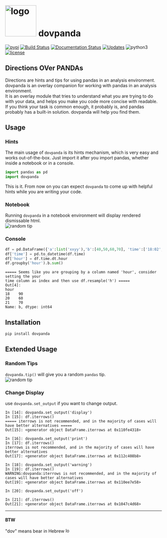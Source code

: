 <h1><img src="https://github.com/dovpanda-dev/dovpanda/blob/master/img/logo.png" alt="logo" width="100"> dovpanda </h1>


[![pypi](https://img.shields.io/pypi/v/dovpanda.svg)](https://pypi.python.org/pypi/dovpanda)
[![Build Status](https://travis-ci.org/dovpanda-dev/dovpanda.svg?branch=master)](https://travis-ci.org/dovpanda-dev/dovpanda)
[![Documentation Status](https://readthedocs.org/projects/dovpanda/badge/?version=latest)](https://dovpanda.readthedocs.io/en/latest/?badge=latest)
[![Updates](https://pyup.io/repos/github/dovpanda-dev/dovpanda/shield.svg)](https://pyup.io/repos/github/dovpanda-dev/dovpanda/)
![python3](https://pyup.io/repos/github/dovpanda-dev/dovpanda/python-3-shield.svg?t=1572213773477)
[![license](https://img.shields.io/pypi/l/pandas.svg)](https://github.com/dovpanda-dev/dovpanda/blob/master/LICENS)


## Directions OVer PANDAs

Directions are hints and tips for using pandas in an analysis environment.
dovpanda is an overlay companion for working with pandas in an analysis environment.  
It is an overlay module that tries to understand what you are trying to do with your data, and helps you
make you code more concise with readable.  
If you think your task is common enough, it probably is, and pandas probably has a built-in solution. dovpanda will help you find them.

## Usage

### Hints
The main usage of `dovpanda` is its hints mechanism, which is very easy and works out-of-the-box.
Just import it after you import pandas, whether inside a notebook or in a console.

```python
import pandas as pd
import dovpanda
```     
This is it. From now on you can expect `dovpanda` to come up with helpful hints while you are writing your code.

### Notebook
Running `dovpanda` in a notebook environment will display rendered dismissable html.  
![random tip](https://github.com/dovpanda-dev/dovpanda/blob/master/img/readme_example.png)

### Console
```python
df = pd.DataFrame({'a':list('xxyy'),'b':[40,50,60,70], 'time':['18:02','18:45','20:12','21:50']})
df['time'] = pd.to_datetime(df.time)
df['hour'] = df.time.dt.hour
df.groupby('hour').b.sum()
```
```
===== Seems like you are grouping by a column named 'hour', consider setting the your
time column as index and then use df.resample('h') =====
Out[4]:
hour
18    90
20    60
21    70
Name: b, dtype: int64
```

## Installation
```bash
pip install dovpanda
```




## Extended Usage
### Random Tips
`dovpanda.tip()` will give you a random `pandas` tip.  
![random tip](https://github.com/dovpanda-dev/dovpanda/blob/master/img/readme_tip.png)

### Change Display
use `dovpanda.set_output` if you want to change output.

```
In [14]: dovpanda.set_output('display')
In [15]: df.iterrows()
===== iterrows is not recommended, and in the majority of cases will have better alternatives =====
Out[15]: <generator object DataFrame.iterrows at 0x110fe4318>

In [16]: dovpanda.set_output('print')
In [17]: df.iterrows()
iterrows is not recommended, and in the majority of cases will have better alternatives
Out[17]: <generator object DataFrame.iterrows at 0x112c408b8>

In [18]: dovpanda.set_output('warning')
In [19]: df.iterrows()
WARNING:dovpanda:iterrows is not recommended, and in the majority of cases will have better alternatives
Out[19]: <generator object DataFrame.iterrows at 0x110ee7e58>

In [20]: dovpanda.set_output('off')

In [21]: df.iterrows()
Out[21]: <generator object DataFrame.iterrows at 0x1047c4d68>

```

<hr> 

#### BTW

"dov" means bear in Hebrew <img src="https://github.com/dovpanda-dev/dovpanda/blob/master/img/logo.png" alt="logo" width="15">


